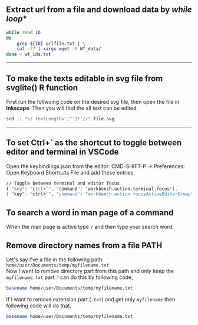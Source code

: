 ## Extract url from a file and download data by *while loop**

```bash
while read ID
do
	grep ${ID} urlfile.txt | \
	cut -f7 | xargs wget -P WT_data/	
done < wt_ids.txt
```
-----------
## To make the texts editable in svg file from svglite() R function
First run the follwoing code on the desired svg file, then open the file in **Inkscape**. Then you will find the all text can be edited.

```bash
sed -i "s/ textLength='[^']*'//" file.svg
```
--------------

## To set Ctrl+` as the shortcut to toggle between editor and terminal in VSCode
Open the keybindings.json from the editor: CMD-SHIFT-P -> Preferences: Open Keyboard Shortcuts File and add these entries:
```bash
// Toggle between terminal and editor focus
{ "key": "ctrl+`", "command": "workbench.action.terminal.focus"},
{ "key": "ctrl+`", "command": "workbench.action.focusActiveEditorGroup", "when": "terminalFocus"}
```

## To search a word in man page of a command
When the man page is active type `/` and then type your search word.

## Remove directory names from a file PATH
Let's say I've a file in the following path:
`home/user/Documents/temp/myfilename.txt`  
Now I want to remove directory part from this path and only keep the `myfilename.txt` part. I can do this by following code,
```bash
basename home/user/Documents/temp/myfilename.txt
```
If I want to remove extension part (`.txt`) and get only `myfilename` then following code will do that,
```bash
basename home/user/Documents/temp/myfilename.txt
```

